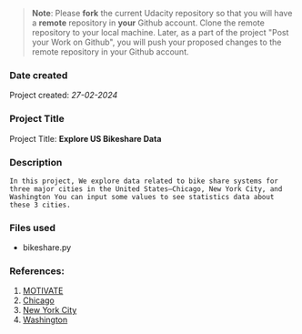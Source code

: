 >**Note**: Please **fork** the current Udacity repository so that you will have a **remote** repository in **your** Github account. Clone the remote repository to your local machine. Later, as a part of the project "Post your Work on Github", you will push your proposed changes to the remote repository in your Github account.

### Date created
Project created: *27-02-2024*

### Project Title
Project Title: **Explore US Bikeshare Data**

### Description
`
    In this project, We explore data related to bike share systems for three major cities in the United States—Chicago, New York City, and Washington
    You can input some values to see statistics data about these 3 cities.
`

### Files used
* bikeshare.py


### References:
1. [MOTIVATE](https://motivateco.com/)
2. [Chicago](https://www.divvybikes.com/system-data)
3. [New York City](https://www.citibikenyc.com/system-data)
4. [Washington](https://www.capitalbikeshare.com/system-data)

